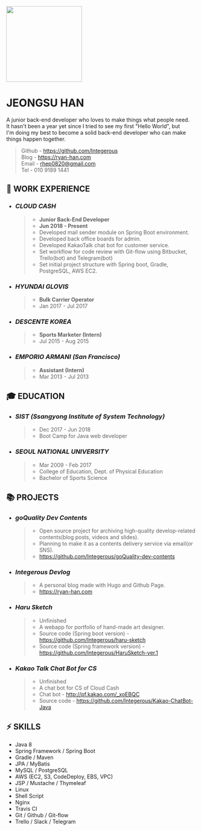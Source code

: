 <img src="https://github.com/Integerous/TIL/blob/master/ETC/images/ryanjs.png?raw=true" width="200" height="200">


# JEONGSU HAN
A junior back-end developer who loves to make things what people need.  
It hasn't been a year yet since I tried to see my first "Hello World", but  
I'm doing my best to become a solid back-end developer who can make things happen together.  

>Github - https://github.com/Integerous  
>Blog - https://ryan-han.com  
>Email - rhep0820@gmail.com  
>Tel - 010 9189 1441

## :briefcase: WORK EXPERIENCE

- ### ***CLOUD CASH***
  >- **Junior Back-End Developer**
  >- **Jun 2018 - Present**
  >- Developed mail sender module on Spring Boot environment.
  >- Developed back office boards for admin.
  >- Developed KakaoTalk chat bot for customer service.
  >- Set workflow for code review with Git-flow using Bitbucket, Trello(bot) and Telegram(bot)
  >- Set initial project structure with Spring boot, Gradle, PostgreSQL, AWS EC2.

- ### ***HYUNDAI GLOVIS***
  >- **Bulk Carrier Operator**
  >- Jan 2017 - Jul 2017
- ### ***DESCENTE KOREA***
  >- **Sports Marketer (Intern)**
  >- Jul 2015 - Aug 2015
- ### ***EMPORIO ARMANI (San Francisco)***
  >- **Assistant (Intern)**
  >- Mar 2013 - Jul 2013
  
## :mortar_board: EDUCATION
- ### ***SIST (Ssangyong Institute of System Technology)***
  >- Dec 2017 - Jun 2018
  >- Boot Camp for Java web developer
  
- ### ***SEOUL NATIONAL UNIVERSITY***
  >- Mar 2009 - Feb 2017
  >- College of Education, Dept. of Physical Education
  >- Bachelor of Sports Science
  
## :books: PROJECTS
  - ### ***goQuality Dev Contents***
    >- Open source project for archiving high-quality develop-related contents(blog posts, videos and slides).
    >- Planning to make it as a contents delivery service via email(or SNS).
    >- https://github.com/Integerous/goQuality-dev-contents
  - ### ***Integerous Devlog***
    >- A personal blog made with Hugo and Github Page.
    >- https://ryan-han.com
  - ### ***Haru Sketch***
    >- Unfinished
    >- A webapp for portfolio of hand-made art designer.
    >- Source code (Spring boot version) - https://github.com/Integerous/haru-sketch
    >- Source code (Spring framework version) - https://github.com/Integerous/HaruSketch-ver.1
  - ### ***Kakao Talk Chat Bot for CS***
    >- Unfinished
    >- A chat bot for CS of Cloud Cash
    >- Chat bot - http://pf.kakao.com/_xoEBQC
    >- Source code - https://github.com/Integerous/Kakao-ChatBot-Java
    
## :zap: SKILLS
- Java 8
- Spring Framework / Spring Boot
- Gradle / Maven
- JPA / MyBatis
- MySQL / PostgreSQL
- AWS (EC2, S3, CodeDeploy, EBS, VPC)
- JSP / Mustache / Thymeleaf
- Linux
- Shell Script
- Nginx
- Travis CI
- Git / Github / Git-flow
- Trello / Slack / Telegram
